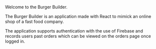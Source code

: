 Welcome to the Burger Builder.

The Burger Builder is an application made with React to mimick an online shop of a fast food company.  

The application supports authentication with the use of Firebase and records users past orders which can be viewed on the orders page once logged in.
